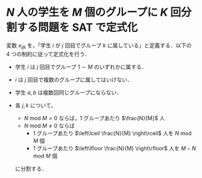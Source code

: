 # $N$ 人の学生を $M$ 個のグループに $K$ 回分割する問題を SAT で定式化

変数 $x_{ijk}$ を，「学生 $i$ が $j$ 回目でグループ $k$ に属している」と定義する．以下の 4 つの制約に従って定式化を行う．

* 学生 $i$ は $j$ 回目でグループ $1 \sim M$ のいずれかに属する．
* $i$ は $j$ 回目で複数のグループに属してはいけない．
* 学生 $a, b$ は複数回同じグループにならない．
* 各 $j, k$ について，
  * $N$ mod $M = 0$ ならば，1 グループあたり $\frac{N}{M}$ 人
  * $N$ mod $M \neq 0$ ならば
    * 1 グループあたり $\left\lceil \frac{N}{M} \right\rceil$ 人を $N$ mod $M$ 個
    * 1 グループあたり $\left\lfloor \frac{N}{M} \right\rfloor$ 人を $M - N$ mod $M$ 個
    
  に分割する．
